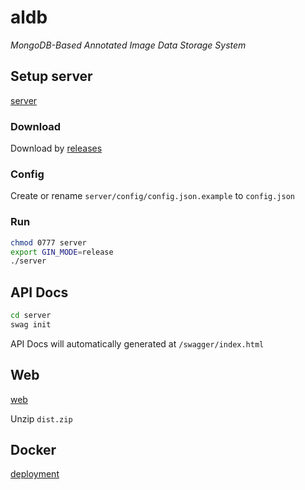 # aldb

*MongoDB-Based Annotated Image Data Storage System*

## Setup server

[server](https://github.com/SukiEva/aldb/tree/master/server)

### Download

Download by [releases](https://github.com/SukiEva/aldb/releases)

### Config

Create or rename `server/config/config.json.example` to `config.json`

### Run

```bash
chmod 0777 server
export GIN_MODE=release
./server
```

## API Docs

```bash
cd server
swag init
```

API Docs will automatically generated at `/swagger/index.html`

## Web

[web](https://github.com/SukiEva/aldb/tree/master/web)

Unzip `dist.zip`

## Docker

[deployment](https://github.com/SukiEva/aldb/tree/master/deployment)